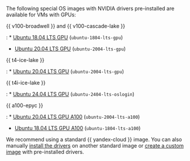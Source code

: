 The following special OS images with NVIDIA drivers pre-installed are available for VMs with GPUs:

{{ v100-broadwell }} and {{ v100-cascade-lake }}

: * [Ubuntu 18.04 LTS GPU](/marketplace/products/yc/ubuntu-18-04-lts-gpu) (`ubuntu-1804-lts-gpu`)
  * [Ubuntu 20.04 LTS GPU](/marketplace/products/yc/ubuntu-20-04-lts-gpu) (`ubuntu-2004-lts-gpu`)

{{ t4-ice-lake }}

: * [Ubuntu 20.04 LTS GPU](/marketplace/products/yc/ubuntu-20-04-lts-gpu) (`ubuntu-2004-lts-gpu`)

{{ t4i-ice-lake }}

: * [Ubuntu 24.04 LTS GPU](/marketplace/products/yc/ubuntu-2404-lts-oslogin) (`ubuntu-2404-lts-oslogin`)

{{ a100-epyc }}

: * [Ubuntu 20.04 LTS GPU A100](/marketplace/products/yc/ubuntu-20-04-lts-gpu-a100) (`ubuntu-2004-lts-a100`)
  * [Ubuntu 18.04 LTS GPU A100](/marketplace/products/yc/ubuntu-18-04-lts-gpu-a100) (`ubuntu-1804-lts-a100`)

We recommend using a standard {{ yandex-cloud }} image. You can also manually [install the drivers](../../compute/operations/vm-operate/install-nvidia-drivers.md) on another standard image or [create a custom image](../../compute/operations/image-create/custom-image.md) with pre-installed drivers.